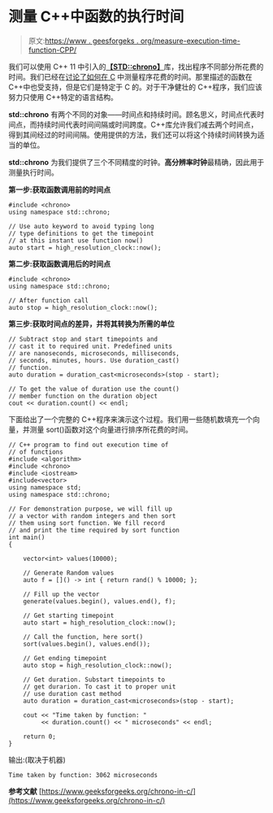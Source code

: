 # 测量 C++中函数的执行时间

> 原文:[https://www . geesforgeks . org/measure-execution-time-function-CPP/](https://www.geeksforgeeks.org/measure-execution-time-function-cpp/)

我们可以使用 C++ 11 中引入的[**【STD::chrono】**](https://www.geeksforgeeks.org/chrono-in-c/)库，找出程序不同部分所花费的时间。我们已经在[讨论了如何在 C](https://www.geeksforgeeks.org/how-to-measure-time-taken-by-a-program-in-c/) 中测量程序花费的时间。那里描述的函数在 C++中也受支持，但是它们是特定于 C 的。对于干净健壮的 C++程序，我们应该努力只使用 C++特定的语言结构。

**std::chrono** 有两个不同的对象——时间点和持续时间。顾名思义，时间点代表时间点，而持续时间代表时间间隔或时间跨度。C++库允许我们减去两个时间点，得到其间经过的时间间隔。使用提供的方法，我们还可以将这个持续时间转换为适当的单位。

**std::chrono** 为我们提供了三个不同精度的时钟。**高分辨率时钟**最精确，因此用于测量执行时间。

**第一步:获取函数调用前的时间点**

```
#include <chrono>
using namespace std::chrono;

// Use auto keyword to avoid typing long
// type definitions to get the timepoint
// at this instant use function now()
auto start = high_resolution_clock::now();
```

**第二步:获取函数调用后的时间点**

```
#include <chrono>
using namespace std::chrono;

// After function call
auto stop = high_resolution_clock::now();
```

**第三步:获取时间点的差异，并将其转换为所需的单位**

```
// Subtract stop and start timepoints and
// cast it to required unit. Predefined units
// are nanoseconds, microseconds, milliseconds,
// seconds, minutes, hours. Use duration_cast()
// function.
auto duration = duration_cast<microseconds>(stop - start);

// To get the value of duration use the count()
// member function on the duration object
cout << duration.count() << endl;
```

下面给出了一个完整的 C++程序来演示这个过程。我们用一些随机数填充一个向量，并测量 sort()函数对这个向量进行排序所花费的时间。

```
// C++ program to find out execution time of
// of functions
#include <algorithm>
#include <chrono>
#include <iostream>
#include<vector>
using namespace std;
using namespace std::chrono;

// For demonstration purpose, we will fill up
// a vector with random integers and then sort
// them using sort function. We fill record
// and print the time required by sort function
int main()
{

    vector<int> values(10000);

    // Generate Random values
    auto f = []() -> int { return rand() % 10000; };

    // Fill up the vector
    generate(values.begin(), values.end(), f);

    // Get starting timepoint
    auto start = high_resolution_clock::now();

    // Call the function, here sort()
    sort(values.begin(), values.end());

    // Get ending timepoint
    auto stop = high_resolution_clock::now();

    // Get duration. Substart timepoints to 
    // get durarion. To cast it to proper unit
    // use duration cast method
    auto duration = duration_cast<microseconds>(stop - start);

    cout << "Time taken by function: "
         << duration.count() << " microseconds" << endl;

    return 0;
}
```

输出:(取决于机器)

```
Time taken by function: 3062 microseconds

```

**参考文献**
[https://www.geeksforgeeks.org/chrono-in-c/](https://www.geeksforgeeks.org/chrono-in-c/)